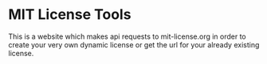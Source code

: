 # MIT License Tools

This is a website which makes api requests to mit-license.org in order to create your very own dynamic license or get the url for your already existing license.
